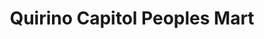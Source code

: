 ---
title: "Quirino Capitol Peoples Mart"
url: /cabarroguis/quirino-capitol-peoples-mart/
shop: convenience
---